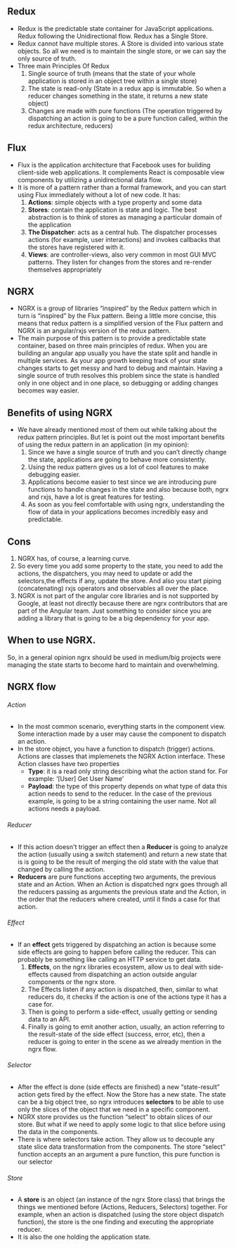 ## Redux

* Redux is the predictable state container for JavaScript applications. Redux following the Unidirectional flow. Redux has a Single Store. 
* Redux cannot have multiple stores. A  Store is divided into various state objects. So all we need is to maintain the single store, or we can say 
  the only source of truth.
* Three main Principles Of Redux
     1. Single source of truth (means that the state of your whole application is stored in an object tree within a single store)
     2. The state is read-only (State in a redux app is immutable. So when a reducer changes something in the state, it returns a new state object)
     3. Changes are made with pure functions (The operation triggered by dispatching an action is going to be a pure function called, within the redux
		architecture, reducers)

## Flux 

* Flux is the application architecture that Facebook uses for building client-side web applications. It complements React is composable 
  view components by utilizing a unidirectional data flow.
* It is more of a pattern rather than a formal framework, and you can start using Flux immediately without a lot of new code. It has:
	1. **Actions**: simple objects with a type property and some data
	2. **Stores**: contain the application is state and logic. The best abstraction is to think of stores as managing a particular domain 
		of the application
	3. **The Dispatcher**: acts as a central hub. The dispatcher processes actions (for example, user interactions) and invokes callbacks 
		that the stores have registered with it.
	4. **Views**: are controller-views, also very common in most GUI MVC patterns. They listen for changes from the stores and re-render 
		themselves appropriately  
     
## NGRX

* NGRX is a group of libraries “inspired” by the Redux pattern which in turn is “inspired” by the Flux pattern. Being a little more 
  concise, this means that redux pattern is a simplified version of the Flux pattern and NGRX is an angular/rxjs version of the redux
  pattern.
* The main purpose of this pattern is to provide a predictable state container, based on three main principles of redux.
  When you are building an angular app usually you have the state split and handle in multiple services. As your app growth keeping 
  track of your state changes starts to get messy and hard to debug and maintain. Having a single source of truth resolves this problem 
  since the state is handled only in one object and in one place, so debugging or adding changes becomes way easier.
  
## Benefits of using NGRX

* We have already mentioned most of them out while talking about the redux pattern principles. But let is point out the most important benefits of 
  using the redux pattern in an application (in my opinion):
	1. Since we have a single source of truth and you can’t directly change the state, applications are going to behave more consistently.
	2. Using the redux pattern gives us a lot of cool features to make debugging easier.
	3. Applications become easier to test since we are introducing pure functions to handle changes in the state and also because both, ngrx and rxjs, 
	   have a lot is great features for testing.
	4. As soon as you feel comfortable with using ngrx, understanding the flow of data in your applications becomes incredibly easy and predictable.
  
## Cons

1. NGRX has, of course, a learning curve. 
2. So every time you add some property to the state, you need to add the actions, the dispatchers, you may need to update or add the selectors,the 
   effects if any, update the store. And also you start piping (concatenating) rxjs operators and observables all over the place. 
3. NGRX is not part of the angular core libraries and is not supported by Google, at least not directly because there are ngrx contributors that are 
   part of the Angular team. Just something to consider since you are adding a library that is going to be a big dependency for your app.
  
## When to use NGRX.

   So, in a general opinion ngrx should be used in medium/big projects were managing the state starts to become hard to maintain and overwhelming. 
  

## NGRX flow

###### Action

* In the most common scenario, everything starts in the component view. Some interaction made by a user may cause the component to dispatch an action.
* In the store object, you have a function to dispatch (trigger) actions. Actions are classes that implemenets the NGRX Action interface. These Action classes 
  have two properties
	* __Type__: it is a read only string describing what the action stand for. For example: ‘[User] Get User Name’
	* __Payload__: the type of this property depends on what type of data this action needs to send to the reducer. 
	  In the case of the previous example, is going to be a string containing the user name. Not all actions needs a payload.
  
###### Reducer

* If this action doesn't trigger an effect then a **Reducer** is going to analyze the action (usually using a switch statement) and return a new state that is 
  is going to be the result of merging the old state with the value that changed by calling the action.
* **Reducers** are pure functions accepting two arguments, the previous state and an Action. When an Action is dispatched ngrx goes through all the	reducers passing 
  as arguments the previous state and the Action, in the order that the reducers where created, until it finds a case for that action.
  
###### Effect

* If an **effect** gets triggered by dispatching an action is because some side effects are going to happen before calling the reducer. This can probably be something 
  like calling an HTTP service to get data.
	1. **Effects**, on the ngrx libraries ecosystem, allow us to deal with side-effects caused from dispatching an action outside angular components or the ngrx store.
	2. The Effects listen if any action is dispatched, then, similar to what reducers do, it checks if the action is one of the actions type it has a case for.
	3. Then is going to perform a side-effect, usually getting or sending data to an API.
	4. Finally is going to emit another action, usually, an action referring to the result-state of the side effect (success, error, etc), then a reducer is going 
        to enter in the scene as we already mention in the ngrx flow.

###### Selector 

* After the effect is done (side effects are finished) a new “state-result” action gets fired by the effect. Now the Store has a new state. The state can be a 
  big object tree, so ngrx introduces **selectors** to be able to use only the slices of the object that we need in a specific component.
* NGRX store provides us the function “select” to obtain slices of our store. But what if we need to apply some logic to that slice before using the data
  in the components.
* There is where selectors take action. They allow us to decouple any state slice data transformation from the components. The store “select” function accepts 
  an an argument a pure function, this pure function is our selector

###### Store

* A **store** is an object (an instance of the ngrx Store class) that brings the things we mentioned before (Actions, Reducers, Selectors) together. 
  For example, when an action is dispatched (using the store object dispatch function), the store is the one finding and executing the appropriate reducer.
* It is also the one holding the application state.